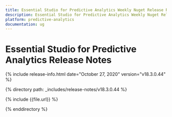```yaml
---
title: Essential Studio for Predictive Analytics Weekly Nuget Release Release Notes  
description: Essential Studio for Predictive Analytics Weekly Nuget Release Release Notes  
platform: predictive-analytics
documentation: ug
---
```


# Essential Studio for Predictive Analytics  Release Notes  

{% include release-info.html date="October 27, 2020"  version="v18.3.0.44" %} 


{% directory path: _includes/release-notes/v18.3.0.44 %}

{% include {{file.url}} %}

{% enddirectory %}